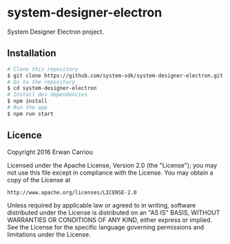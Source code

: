 # system-designer-electron
System Designer Electron project.

## Installation

```sh
# Clone this repository
$ git clone https://github.com/system-sdk/system-designer-electron.git
# Go to the repository
$ cd system-designer-electron
# Install dev dependencies
$ npm install
# Run the app
$ npm run start
```

## Licence

Copyright 2016 Erwan Carriou

Licensed under the Apache License, Version 2.0 (the "License");
you may not use this file except in compliance with the License.
You may obtain a copy of the License at

    http://www.apache.org/licenses/LICENSE-2.0

Unless required by applicable law or agreed to in writing, software
distributed under the License is distributed on an "AS IS" BASIS,
WITHOUT WARRANTIES OR CONDITIONS OF ANY KIND, either express or implied.
See the License for the specific language governing permissions and
limitations under the License. 